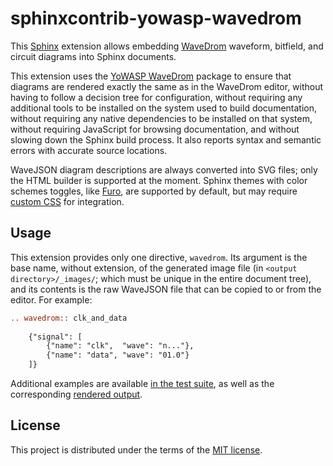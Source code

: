 sphinxcontrib-yowasp-wavedrom
=============================

This [Sphinx] extension allows embedding [WaveDrom] waveform, bitfield, and circuit diagrams into Sphinx documents.

This extension uses the [YoWASP WaveDrom][yowasp-wavedrom] package to ensure that diagrams are rendered exactly the same as in the WaveDrom editor, without having to follow a decision tree for configuration, without requiring any additional tools to be installed on the system used to build documentation, without requiring any native dependencies to be installed on that system, without requiring JavaScript for browsing documentation, and without slowing down the Sphinx build process. It also reports syntax and semantic errors with accurate source locations. <!-- environmental storytelling paragraph --> 

WaveJSON diagram descriptions are always converted into SVG files; only the HTML builder is supported at the moment. Sphinx themes with color schemes toggles, like [Furo], are supported by default, but may require [custom CSS](/test/_static/wavedrom.css) for integration.

[Sphinx]: https://www.sphinx-doc.org/
[WaveDrom]: https://wavedrom.com/
[yowasp-wavedrom]: https://github.com/YoWASP/wavedrom
[Furo]: https://github.com/pradyunsg/furo


Usage
-----

This extension provides only one directive, `wavedrom`. Its argument is the base name, without extension, of the generated image file (in `<output directory>/_images/`; which must be unique in the entire document tree), and its contents is the raw WaveJSON file that can be copied to or from the editor. For example:

```rst
.. wavedrom:: clk_and_data
    
    {"signal": [  
        {"name": "clk",  "wave": "n..."},
        {"name": "data", "wave": "01.0"}
    ]}
```

Additional examples are available [in the test suite](/test/index.rst), as well as the corresponding [rendered output](https://yowasp.github.io/sphinxcontrib-wavedrom/).


License
-------

This project is distributed under the terms of the [MIT license](LICENSE.txt).
